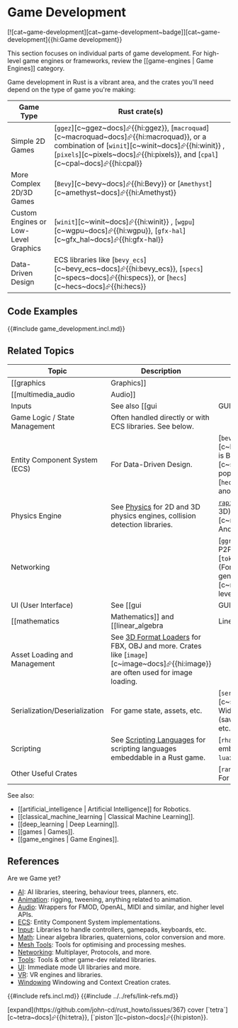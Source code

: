 # Game Development

[![cat~game-development][cat~game-development~badge]][cat~game-development]{{hi:Game development}}

This section focuses on individual parts of game development. For high-level game engines or frameworks, review the [[game-engines | Game Engines]] category.

Game development in Rust is a vibrant area, and the crates you'll need depend on the type of game you're making:

| Game Type | Rust crate(s) |
|---|---|
| Simple 2D Games | [`ggez`][c~ggez~docs]⮳{{hi:ggez}}, [`macroquad`][c~macroquad~docs]⮳{{hi:macroquad}}, or a combination of [`winit`][c~winit~docs]⮳{{hi:winit}} , [`pixels`][c~pixels~docs]⮳{{hi:pixels}}, and [`cpal`][c~cpal~docs]⮳{{hi:cpal}} |
| More Complex 2D/3D Games | [`Bevy`][c~bevy~docs]⮳{{hi:Bevy}} or [`Amethyst`][c~amethyst~docs]⮳{{hi:Amethyst}} |
| Custom Engines or Low-Level Graphics | [`winit`][c~winit~docs]⮳{{hi:winit}} , [`wgpu`][c~wgpu~docs]⮳{{hi:wgpu}}, [`gfx-hal`][c~gfx_hal~docs]⮳{{hi:gfx-hal}} |
| Data-Driven Design | ECS libraries like [`bevy_ecs`][c~bevy_ecs~docs]⮳{{hi:bevy_ecs}}, [`specs`][c~specs~docs]⮳{{hi:specs}}, or [`hecs`][c~hecs~docs]⮳{{hi:hecs}} |

## Code Examples

{{#include game_development.incl.md}}

## Related Topics

| Topic | Description | Relevant Rust crate(s) |
|---|---|---|
| [[graphics | Graphics]] | | [`wgpu`][c~wgpu~docs]⮳{{hi:wgpu}}: A cross-platform, safe, and portable GPU API. Often used with [`winit`][c~winit~docs]⮳{{hi:winit}} or game engines. [`rend3`][c~rend3~docs]⮳{{hi:rend3}}: A 3D rendering engine built on top of wgpu. [`gfx-hal`][c~gfx_hal~docs]⮳{{hi:gfx-hal}}: A low-level graphics API abstraction layer. [`image`][c~image~docs]⮳{{hi:image}} for image loading and manipulation. |
| [[multimedia_audio | Audio]] | | [`cpal`][c~cpal~docs]⮳{{hi:cpal}}: Cross-platform audio I/O. [`sdl2`][c~sdl2~docs]⮳{{hi:sdl2}}: Can also be used for audio |
| Inputs | See also [[gui | GUI]]. | [`winit`][c~winit~docs]⮳{{hi:winit}} : Handles window events, including input. [`sdl2`][c~sdl2~docs]⮳{{hi:sdl2}}: Can also be used for input. |
| Game Logic / State Management | Often handled directly or with ECS libraries. See below. | |
| Entity Component System (ECS) | For Data-Driven Design. | [`bevy_ecs`][c~bevy_ecs~docs]⮳{{hi:bevy_ecs}} is Bevy's built-in ECS. [`specs`][c~specs~docs]⮳{{hi:specs}} is a popular and mature ECS library. [`hecs`][c~hecs~docs]⮳{{hi:hecs}} is another ECS implementation. |
| Physics Engine | See [Physics](https://arewegameyet.rs/ecosystem/physics) for 2D and 3D physics engines, collision detection libraries. | [`rapier`](https://rapier.rs): A physics engine (2D and 3D). [`nphysics`][c~nphysics~docs]⮳{{hi:nphysics}}: Another physics engine. |
| Networking | | [`ggrs`][c~ggrs~docs]⮳{{hi:ggrs}}: A P2P networking library for games. [`tokio`][c~tokio~docs]⮳{{hi:tokio}}: (For asynchronous networking in general). [`mio`][c~mio~docs]⮳{{hi:mio}}: Lower-level networking. |
| UI (User Interface) | See [[gui | GUI]]. | [`egui`][c~egui~docs]⮳{{hi:egui}}: An immediate mode GUI library. [`iced`][c~iced~docs]⮳{{hi:iced}}: A cross-platform GUI library focused on simplicity and type safety. [`conrod`][c~conrod~docs]⮳{{hi:conrod}}: An older UI library. |
| [[mathematics | Mathematics]] and [[linear_algebra | Linear Algebra]] | | [`nalgebra`][c~nalgebra~docs]⮳{{hi:nalgebra}}: A popular linear algebra library. [`glam`][c~glam~docs]⮳{{hi:glam}}: Another linear algebra library, often used in game development. |
| Asset Loading and Management | See [3D Format Loaders](https://arewegameyet.rs/ecosystem/3dformatloaders) for FBX, OBJ and more. Crates like [`image`][c~image~docs]⮳{{hi:image}} are often used for image loading. | |
| Serialization/Deserialization | For game state, assets, etc. | [`serde`][c~serde~docs]⮳{{hi:serde}}: Widely used serialization framework (saving game state, loading assets, etc.). |
| Scripting | See [Scripting Languages](https://arewegameyet.rs/ecosystem/scripting) for scripting languages embeddable in a Rust game. | [`rhai`][c~rhai~docs]⮳{{hi:rhai}}: An embeddable scripting language. `lua`: Lua bindings. |
| Other Useful Crates | | [`rand`][c~rand~docs]⮳{{hi:rand}}: For random number generation. |

See also:

- [[artificial_intelligence | Artificial Intelligence]] for Robotics.
- [[classical_machine_learning | Classical Machine Learning]].
- [[deep_learning | Deep Learning]].
- [[games | Games]].
- [[game_engines | Game Engines]].

## References

Are we Game yet?

- [AI](https://arewegameyet.rs/ecosystem/ai/): AI libraries, steering, behaviour trees, planners, etc.
- [Animation](https://arewegameyet.rs/ecosystem/animation/): rigging, tweening, anything related to animation.
- [Audio](https://arewegameyet.rs/ecosystem/audio/): Wrappers for FMOD, OpenAL, MIDI and similar, and higher level APIs.
- [ECS](https://arewegameyet.rs/ecosystem/ecs/): Entity Component System implementations.
- [Input](https://arewegameyet.rs/ecosystem/input/): Libraries to handle controllers, gamepads, keyboards, etc.
- [Math](https://arewegameyet.rs/ecosystem/math/): Linear algebra libraries, quaternions, color conversion and more.
- [Mesh Tools](https://arewegameyet.rs/ecosystem/mesh/): Tools for optimising and processing meshes.
- [Networking](https://arewegameyet.rs/ecosystem/networking/): Multiplayer, Protocols, and more.
- [Tools](https://arewegameyet.rs/ecosystem/tools/): Tools & other game-dev related libraries.
- [UI](https://arewegameyet.rs/ecosystem/ui/): Immediate mode UI libraries and more.
- [VR](https://arewegameyet.rs/ecosystem/vr/): VR engines and libraries.
- [Windowing](https://arewegameyet.rs/ecosystem/windowing/) Windowing and Context Creation crates.

{{#include refs.incl.md}}
{{#include ../../refs/link-refs.md}}

<div class="hidden">
[expand](https://github.com/john-cd/rust_howto/issues/367)
cover [`tetra`][c~tetra~docs]⮳{{hi:tetra}}, [`piston`][c~piston~docs]⮳{{hi:piston}}.
</div>
